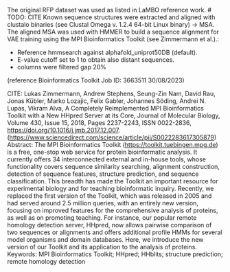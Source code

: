 The original RFP dataset was used as listed in LaMBO reference work.        # TODO: CITE
Known sequence structures were extracted and aligned with clustalo binaries (see Clustal Omega v. 1.2.4 64-bit Linux binary) -> MSA.
The aligned MSA was used with HMMER to build a sequence alignment for VAE training using the MPI Bioinformatics Toolkit (see Zimmermann et al.).:
 - Reference hmmsearch against alphafold_uniprot50DB (default).
 - E-value cutoff set to 1 to obtain also distant sequences.
 - columns were filtered gap 20%

(reference Bioinformatics Toolkit Job ID: 3663511 30/08/2023)

CITE:
Lukas Zimmermann, Andrew Stephens, Seung-Zin Nam, David Rau, Jonas Kübler, Marko Lozajic, Felix Gabler, Johannes Söding, Andrei N. Lupas, Vikram Alva,
A Completely Reimplemented MPI Bioinformatics Toolkit with a New HHpred Server at its Core,
Journal of Molecular Biology,
Volume 430, Issue 15,
2018,
Pages 2237-2243,
ISSN 0022-2836,
https://doi.org/10.1016/j.jmb.2017.12.007.
(https://www.sciencedirect.com/science/article/pii/S0022283617305879)
Abstract: The MPI Bioinformatics Toolkit (https://toolkit.tuebingen.mpg.de) is a free, one-stop web service for protein bioinformatic analysis. It currently offers 34 interconnected external and in-house tools, whose functionality covers sequence similarity searching, alignment construction, detection of sequence features, structure prediction, and sequence classification. This breadth has made the Toolkit an important resource for experimental biology and for teaching bioinformatic inquiry. Recently, we replaced the first version of the Toolkit, which was released in 2005 and had served around 2.5 million queries, with an entirely new version, focusing on improved features for the comprehensive analysis of proteins, as well as on promoting teaching. For instance, our popular remote homology detection server, HHpred, now allows pairwise comparison of two sequences or alignments and offers additional profile HMMs for several model organisms and domain databases. Here, we introduce the new version of our Toolkit and its application to the analysis of proteins.
Keywords: MPI Bioinformatics Toolkit; HHpred; HHblits; structure prediction; remote homology detection